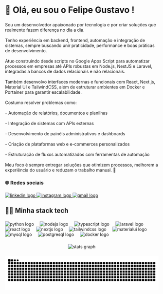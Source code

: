 <h1 align="left">👋 Olá, eu sou o Felipe Gustavo !</h1>

###

<p align="left">Sou um desenvolvedor apaixonado por tecnologia e por criar soluções que realmente fazem diferença no dia a dia.<br><br>Tenho experiência em backend, frontend, automação e integração de sistemas, sempre buscando unir praticidade, performance e boas práticas de desenvolvimento.<br><br>Atuo construindo desde scripts no Google Apps Script para automatizar processos em empresas até APIs robustas em Node.js, NestJS e Laravel, integradas a bancos de dados relacionais e não relacionais.<br><br>Também desenvolvo interfaces modernas e funcionais com React, Next.js, Material UI e TailwindCSS, além de estruturar ambientes em Docker e Portainer para garantir escalabilidade.<br><br>Costumo resolver problemas como:<br><br>- Automação de relatórios, documentos e planilhas<br><br>- Integração de sistemas com APIs externas<br><br>- Desenvolvimento de painéis administrativos e dashboards<br><br>- Criação de plataformas web e e-commerces personalizados<br><br>- Estruturação de fluxos automatizados com ferramentas de automação<br><br>Meu foco é sempre entregar soluções que otimizem processos, melhorem a experiência do usuário e reduzam o trabalho manual. 🚀</p>

###

<h3 align="left">🌐 Redes sociais</h3>

###

<div align="left">
  <a href="https://www.linkedin.com/in/felipe-gustavo-f-8a2889140?lipi=urn%3Ali%3Apage%3Ad_flagship3_profile_view_base_contact_details%3BXrL4Gkj1Qdey6ywjZ9oBeA%3D%3D" target="_blank">
    <img src="https://raw.githubusercontent.com/maurodesouza/profile-readme-generator/master/src/assets/icons/social/linkedin/default.svg" width="52" height="40" alt="linkedin logo"  />
  </a>
  <a href="https://www.instagram.com/felipeg.013/" target="_blank">
    <img src="https://raw.githubusercontent.com/maurodesouza/profile-readme-generator/master/src/assets/icons/social/instagram/default.svg" width="52" height="40" alt="instagram logo"  />
  </a>
  <a href="feligust150@gmail.com" target="_blank">
    <img src="https://raw.githubusercontent.com/maurodesouza/profile-readme-generator/master/src/assets/icons/social/gmail/default.svg" width="52" height="40" alt="gmail logo"  />
  </a>
</div>

###

<h2 align="left">👩‍💻 Minha stack tech</h2>

###

<div align="left">
  <img src="https://skillicons.dev/icons?i=py" height="40" alt="python logo"  />
  <img width="12" />
  <img src="https://skillicons.dev/icons?i=nodejs" height="40" alt="nodejs logo"  />
  <img width="12" />
  <img src="https://skillicons.dev/icons?i=ts" height="40" alt="typescript logo"  />
  <img width="12" />
  <img src="https://cdn.jsdelivr.net/gh/devicons/devicon/icons/laravel/laravel-original.svg" height="40" alt="laravel logo"  />
  <img width="12" />
  <img src="https://skillicons.dev/icons?i=react" height="40" alt="react logo"  />
  <img width="12" />
  <img src="https://cdn.jsdelivr.net/gh/devicons/devicon/icons/nextjs/nextjs-original.svg" height="40" alt="nextjs logo"  />
  <img width="12" />
  <img src="https://skillicons.dev/icons?i=tailwind" height="40" alt="tailwindcss logo"  />
  <img width="12" />
  <img src="https://cdn.jsdelivr.net/gh/devicons/devicon/icons/materialui/materialui-original.svg" height="40" alt="materialui logo"  />
  <img width="12" />
  <img src="https://cdn.jsdelivr.net/gh/devicons/devicon/icons/mysql/mysql-original.svg" height="40" alt="mysql logo"  />
  <img width="12" />
  <img src="https://cdn.jsdelivr.net/gh/devicons/devicon/icons/postgresql/postgresql-original.svg" height="40" alt="postgresql logo"  />
  <img width="12" />
  <img src="https://skillicons.dev/icons?i=docker" height="40" alt="docker logo"  />
</div>

###

<div align="center">
  <img src="https://github-readme-stats.vercel.app/api?username=flpgustavo&hide_title=false&hide_rank=false&show_icons=true&include_all_commits=true&count_private=true&disable_animations=false&theme=dracula&locale=en&hide_border=false&order=1" height="150" alt="stats graph"  />

</div>

###

<img src="https://raw.githubusercontent.com/flpgustavo/flpgustavo/output/snake.svg" alt="Snake animation" />

###
